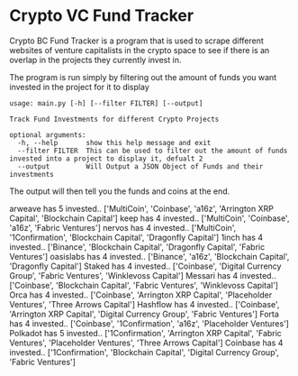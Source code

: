 # Crypto VC Fund Tracker

Crypto BC Fund Tracker is a program that is used to scrape different websites of venture capitalists in the crypto space to see if there is an overlap in the projects they currently invest in.

The program is run simply by filtering out the amount of funds you want invested in the project for it to display
```
usage: main.py [-h] [--filter FILTER] [--output]

Track Fund Investments for different Crypto Projects

optional arguments:
  -h, --help       show this help message and exit
  --filter FILTER  This can be used to filter out the amount of funds invested into a project to display it, defualt 2
  --output         Will Output a JSON Object of Funds and their investments
```

The output will then tell you the funds and coins at the end.

arweave has 5 invested.. ['MultiCoin', 'Coinbase', 'a16z', 'Arrington XRP Capital', 'Blockchain Capital']
keep has 4 invested.. ['MultiCoin', 'Coinbase', 'a16z', 'Fabric Ventures']
nervos has 4 invested.. ['MultiCoin', '1Confirmation', 'Blockchain Capital', 'Dragonfly Capital']
1inch has 4 invested.. ['Binance', 'Blockchain Capital', 'Dragonfly Capital', 'Fabric Ventures']
oasislabs has 4 invested.. ['Binance', 'a16z', 'Blockchain Capital', 'Dragonfly Capital']
Staked has 4 invested.. ['Coinbase', 'Digital Currency Group', 'Fabric Ventures', 'Winklevoss Capital']
Messari has 4 invested.. ['Coinbase', 'Blockchain Capital', 'Fabric Ventures', 'Winklevoss Capital']
Orca has 4 invested.. ['Coinbase', 'Arrington XRP Capital', 'Placeholder Ventures', 'Three Arrows Capital']
Hashflow has 4 invested.. ['Coinbase', 'Arrington XRP Capital', 'Digital Currency Group', 'Fabric Ventures']
Forta has 4 invested.. ['Coinbase', '1Confirmation', 'a16z', 'Placeholder Ventures']
Polkadot has 5 invested.. ['1Confirmation', 'Arrington XRP Capital', 'Fabric Ventures', 'Placeholder Ventures', 'Three Arrows Capital']
Coinbase has 4 invested.. ['1Confirmation', 'Blockchain Capital', 'Digital Currency Group', 'Fabric Ventures']

